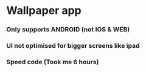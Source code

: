 # Wallpaper app


### Only supports ANDROID (not IOS & WEB)
### UI not optimised for bigger screens like ipad

### Speed code (Took me 6 hours)